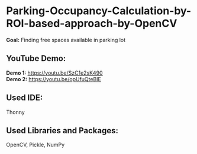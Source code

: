 # Parking-Occupancy-Calculation-by-ROI-based-approach-by-OpenCV

<b>Goal:</b> Finding free spaces available in parking lot

## YouTube Demo:

<b>Demo 1:</b>  https://youtu.be/SzC1e2sK490 <br>
<b>Demo 2:</b>  https://youtu.be/opUfuQteBIE </br>

## Used IDE:

Thonny

## Used Libraries and Packages:

OpenCV, Pickle, NumPy
